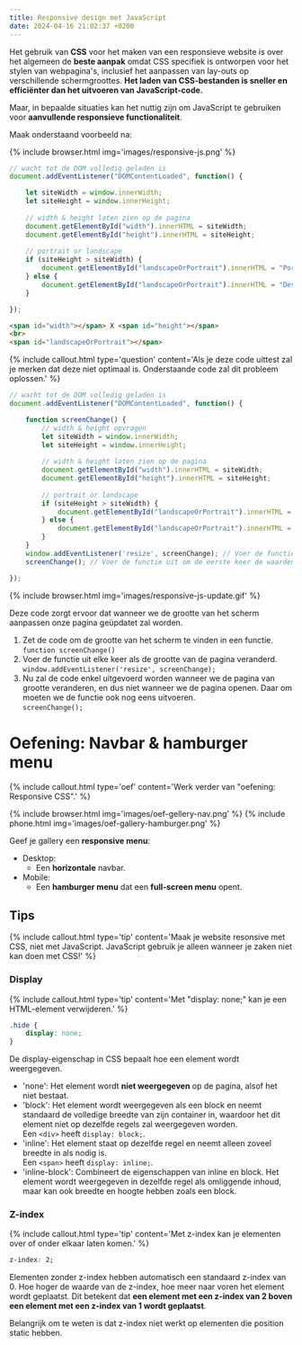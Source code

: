 ```yaml
---
title: Responsive design met JavaScript
date: 2024-04-16 21:02:37 +0200
---
```


Het gebruik van **CSS** voor het maken van een responsieve website is over het algemeen de **beste aanpak** omdat CSS specifiek is ontworpen voor het stylen van webpagina's, inclusief het aanpassen van lay-outs op verschillende schermgroottes. **Het laden van CSS-bestanden is sneller en efficiënter dan het uitvoeren van JavaScript-code.**

Maar, in bepaalde situaties kan het nuttig zijn om JavaScript te gebruiken voor **aanvullende responsieve functionaliteit**.

Maak onderstaand voorbeeld na:

{% include browser.html img='images/responsive-js.png' %}

```javascript
// wacht tot de DOM volledig geladen is
document.addEventListener("DOMContentLoaded", function() {

    let siteWidth = window.innerWidth;
    let siteHeight = window.innerHeight;
    
    // width & height laten zien op de pagina
    document.getElementById("width").innerHTML = siteWidth;
    document.getElementById("height").innerHTML = siteHeight;
    
    // portrait or landscape
    if (siteHeight > siteWidth) {
        document.getElementById("landscapeOrPortrait").innerHTML = "Portrait";
    } else {
        document.getElementById("landscapeOrPortrait").innerHTML = "Desktop";
    }

});
```

```html
<span id="width"></span> X <span id="height"></span>
<br>
<span id="landscapeOrPortrait"></span>
```

{% include callout.html type='question' content='Als je deze code uittest zal je merken dat deze niet optimaal is. Onderstaande code zal dit probleem oplossen.' %}

```javascript
// wacht tot de DOM volledig geladen is
document.addEventListener("DOMContentLoaded", function() {

    function screenChange() {
        // width & height opvragen
        let siteWidth = window.innerWidth;
        let siteHeight = window.innerHeight;
        
        // width & height laten zien op de pagina
        document.getElementById("width").innerHTML = siteWidth;
        document.getElementById("height").innerHTML = siteHeight;
        
        // portrait or landscape
        if (siteHeight > siteWidth) {
            document.getElementById("landscapeOrPortrait").innerHTML = "Portrait";
        } else {
            document.getElementById("landscapeOrPortrait").innerHTML = "Desktop";
        }
    }
    window.addEventListener('resize', screenChange); // Voer de functie uit wanneer het scherm veranderd
    screenChange(); // Voer de functie uit om de eerste keer de waarden te laten zien

});
```

{% include browser.html img='images/responsive-js-update.gif' %}

Deze code zorgt ervoor dat wanneer we de grootte van het scherm aanpassen onze pagina geüpdatet zal worden.
1. Zet de code om de grootte van het scherm te vinden in een functie.  
    `function screenChange()`
2. Voer de functie uit elke keer als de grootte van de pagina veranderd.  
    `window.addEventListener('resize', screenChange);`
3. Nu zal de code enkel uitgevoerd worden wanneer we de pagina van grootte veranderen, en dus niet wanneer we de pagina openen. Daar om moeten we de functie ook nog eens uitvoeren.  
    `screenChange();`

# Oefening: Navbar & hamburger menu

{% include callout.html type='oef' content='Werk verder van "oefening: Responsive CSS".' %}

{% include browser.html img='images/oef-gellery-nav.png' %}
{% include phone.html img='images/oef-gallery-hamburger.png' %}

Geef je gallery een **responsive menu**:
- Desktop: 
    - Een **horizontale** navbar.
- Mobile: 
    - Een **hamburger menu** dat een **full-screen menu** opent.

## Tips

{% include callout.html type='tip' content='Maak je website resonsive met CSS, niet met JavaScript. JavaScript gebruik je alleen wanneer je zaken niet kan doen met CSS!' %}

### Display

{% include callout.html type='tip' content='Met "display: none;" kan je een HTML-element verwijderen.' %}

```css
.hide {
    display: none;
}
```

De display-eigenschap in CSS bepaalt hoe een element wordt weergegeven.
- 'none': Het element wordt **niet weergegeven** op de pagina, alsof het niet bestaat.
- 'block': Het element wordt weergegeven als een block en neemt standaard de volledige breedte van zijn container in, waardoor het dit element niet op dezelfde regels zal weergegeven worden.  
Een `<div>` heeft `display: block;`.
- 'inline': Het element staat op dezelfde regel en neemt alleen zoveel breedte in als nodig is.  
Een `<span>` heeft `display: inline;`.
- 'inline-block': Combineert de eigenschappen van inline en block. Het element wordt weergegeven in dezelfde regel als omliggende inhoud, maar kan ook breedte en hoogte hebben zoals een block.

### Z-index

{% include callout.html type='tip' content='Met z-index kan je elementen over of onder elkaar laten komen.' %}

```css
z-index: 2;
```

Elementen zonder z-index hebben automatisch een standaard z-index van 0. Hoe hoger de waarde van de z-index, hoe meer naar voren het element wordt geplaatst. Dit betekent dat **een element met een z-index van 2 boven een element met een z-index van 1 wordt geplaatst**.

Belangrijk om te weten is dat z-index niet werkt op elementen die position static hebben.